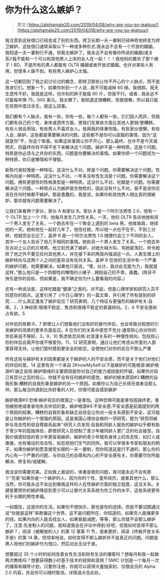 # 你为什么这么嫉妒？

> 原文:[https://alphamale20.com/2019/04/08/why-are-you-so-jealous/](https://alphamale20.com/2019/04/08/why-are-you-so-jealous/)

我注意到这些借口已经变成了别的东西。捍卫长期一夫一妻制已经神奇地转变为捍卫嫉妒。这些借口通常采取以下一种或多种形式:我永远不会有一个开放的婚姻。我知道一夫一妻制行不通，但我太嫉妒了。我永远不会有像你所说的婚姻(或关系)!我不能和一个可以和其他男人上床的女人在一起！！！我他妈的要杀了那个婊子！BD，不是所有的男人都能有 OLTR 婚姻或者开放式婚姻。也许对某些人有用，但很多人做不到。有些男人嫉妒心太强。

这一切都回到了我之前讨论过的概念，即捍卫那些让你不开心的个人缺点，而不是改进它们。想象一下，如果你听到一个人说...我不可能减掉 60 磅。我很胖。我天生遗传不好。我就是这样。也许别的胖子能瘦 60 斤，但我不行。或者...我永远不可能每年挣 75，000 美元。我太懒了。我知道这很糟糕，但我很懒，所以我只能在贫困中度过余生。就这么回事。

我们都有个人缺点。我有一些，你有一些，每个人都有一些。它们因人而异，但我们都有自己的个性、身体或遗传方面，使我们在某些方面比其他人更弱/更糟糕。有些人很会用钱。有些男人不喜欢女人。我用我的体重吮吸。有些家伙很懒。有些人会…嫉妒。这些都是需要解决的问题。这些都不是你可以屈服的事情，因为“这就是你”不，你这个笨蛋。如果这些事情让你不开心，那么最终，也许不是今天或明天，但最终你将不得不坐下来解决这个问题。嫉妒不是一种特质。这是个问题。特质是你必须与之共存的东西。问题是你要解决的事情。如果你把一个问题视为一种特质，你只是懒惰和不理智。

新陈代谢较慢是一种特征。这没什么不对。胖是个问题。你需要解决这个问题。性格内向是一种特质。这没什么不对。一年多没有性生活是个问题。你需要解决这个问题。拥有更感性的性格类型是一种特质。这没什么不对。吃醋是个问题。你需要解决这个问题。一种观点认为嫉妒是生物性的，因此没有什么不对。我不是说你应该在任何时候都不嫉妒。那是愚蠢的。我是说，如果你和其他男人相比真的很嫉妒，那你就有问题需要解决了。

让我们来看两个家伙，家伙 A 和家伙 B。家伙 A 是一个阿尔法男性 2.0，他有一个 OLTR 加上一个 FB，他每月发生几次性关系。一天，他的 OLTR 告诉他她和另一个男人发生了关系，一个她去年在一个聚会上遇到的 beta 男。他耸耸肩，继续他的一天。她和他在一起好几年了，他信任她，所以他一点也不在乎。不到三分钟，他就完全忘记了。盖伊 B 是一个阿尔法男性 1.0 随便约会三个不同的女人。其中一个女人告诉了他几乎相同的事情。她和另一个男人发生了关系，一个她去年在派对上认识的贝塔男。他立刻充满了嫉妒，对她大喊大叫，骂她是荡妇，命令她除了他之外不要见任何其他男人，并在接下来的两周内强调这一点。人类生理上的嫉妒倾向与这两个人之间的差异没有任何关系。盖伊 B 在他的生活中有一个严重的嫉妒问题，他需要解决。如果他只是说，“嘿，伙计，我对此无能为力，我就是这样，”那么他只是一个防御性的懒惰的小婊子...拥抱自己的不幸。愚蠢。(除非不快乐是你的目标，但如果是，我不确定你为什么要看我的内容。)

还有一种说法是，这样吃醋是“健康”之类的。对不起，但是心理学家和研究人员不同意你的观点。这里引用了《今日心理学》的一篇文章，并引用了所有提到的研究:……什么真正激发了嫉妒反应？研究表明，几个特征与更强烈的嫉妒有关:自卑。2，3 神经质:情绪不稳定、焦虑和情绪不稳定的普遍倾向。2，4 不安全感和占有欲。5

对伴侣的依赖:6，7 即使让人们想象他们没有好的替代伴侣，也会导致对假想的引发嫉妒的场景的更多负面反应。8 在你们的关系中感觉不充分:通常担心你对你的伴侣来说不够好。3，9，10 焦虑依恋风格:对浪漫关系的一种慢性倾向，包括担心你的伴侣会离开你或不够爱你。11，12 研究表明，通过让他们考虑从所爱的人那里获得支持，让他们暂时感到更安全的依恋，会使他们对你的反应不那么严重

所有这些与嫉妒有关的因素都是关于嫉妒的人的不安全感，而不是关于他们对他们的伴侣的爱。14 这里有另一个来自 2KnowMySelf:以下是嫉妒的可能根源:嫉妒根源#1:缺乏自信:嫉妒情绪的主要原因是你对自己的能力或技能的怀疑。如果你对自己有百分之百的信心，你就不会有任何嫉妒的感觉。嫉妒的根本原因#2:糟糕的自我形象:糟糕的自我形象是嫉妒的另一个原因。如果你认为自己长得丑或者没那么帅，那么每当你遇到比你好看的人时，你很可能会感到嫉妒

嫉妒根源#3:恐惧:嫉妒背后的根源之一是害怕。这种恐惧可能是害怕孤独终老，害怕被拒绝或者害怕失去伴侣的爱。嫉妒根源#4:不安全感:不安全感是前面提到的两个原因的结果。糟糕的自我形象和缺乏自信会让你对一段关系感到不安全，这可能是让你嫉妒的一个很强的原因。这是美国心理协会做的一项研究，题为“研究将嫉妒与攻击性和低自尊联系起来”:研究人员发现:自我和同龄人报告的嫉妒似乎都有助于青少年的孤独体验，即使研究人员控制了青少年被同龄人更广泛的社会接受。自我价值感较低的青少年更容易嫉妒。嫉妒的青少年既有身体上的攻击性，如打人或推搡，也有被动的攻击性，如忽视他们生气的同伴。我可以举很多专家和朋友的例子。如果你嫉妒到愿意接受长期的一夫一妻制，而你知道这是行不通的，那么你的内心有一个严重的问题，与你自己的自尊和内心的不安全感有关，你需要尽你所能解决、修复和/或缓解。

我没说你需要完美。正如我上面说的，体重是我的问题，我可能永远不会有那个“完美”如果你是一个嫉妒的人，因为你的个性，童年经历，或者其他什么，那么当然，你可能永远不会达到像我这样的人在性嫉妒方面的独立程度，这没关系。关键是要把你的嫉妒降低到至少可以让替代关系系统为你工作的水平，这些系统更有利于长期的男性幸福。

一如既往，这是你的生活。如果你不想快乐，那也是你的选择。但是不要试图通过说“你就是这样”来欺骗这个世界。这不是问题所在，你知道的。如果穷人能赚更多的钱，如果内向的人能去找女人，如果我能减肥，等等，那么你就不会那么嫉妒了。注意:先发制人的问题，我知道我会在评论中得到:好吧，但我如何变得不那么嫉妒？，阅读《被解放的人》的第 12 章第 11 节，或者更好，阅读《终极开放关系手册》的第 14 章。但坦率地说，如何变得不那么嫉妒并不是真正的问题。问题是男人用他们的嫉妒作为借口，然后对此无动于衷。

想要超过 35 个小时的如何改善女性生活和财务生活的播客吗？想每月和我一起做两次教练吗？想要获得数小时基于技术的视频和音频？SMIC 计划是一个每月一次的播客和辅导计划，只要你注册，你就可以获得大量独家的、仅限会员的 Alpha 2.0 内容，并且你可以随时取消。详情请点击此处。